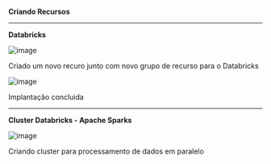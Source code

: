 **Criando Recursos**
____________________
**Databricks**

![image](https://github.com/user-attachments/assets/884af75f-2fd0-4372-9f65-8124a251df06) 

Criado um novo recuro junto com novo grupo de recurso para o Databricks

![image](https://github.com/user-attachments/assets/16ca9b8f-4912-4963-a9e5-afdd659a798e)

Implantação concluida 
____________________
**Cluster Databricks - Apache Sparks**

![image](https://github.com/user-attachments/assets/22345f15-4e79-4f87-ae3d-3d6cf1935985) 

Criando cluster para processamento de dados em paralelo




